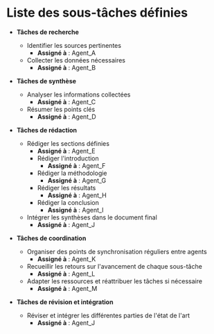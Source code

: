 

# Liste des sous-tâches définies

- **Tâches de recherche**
  - Identifier les sources pertinentes
    - **Assigné à** : Agent_A
  - Collecter les données nécessaires
    - **Assigné à** : Agent_B

- **Tâches de synthèse**
  - Analyser les informations collectées
    - **Assigné à** : Agent_C
  - Résumer les points clés
    - **Assigné à** : Agent_D

- **Tâches de rédaction**
  - Rédiger les sections définies
    - **Assigné à** : Agent_E
    - Rédiger l'introduction
      - **Assigné à** : Agent_F
    - Rédiger la méthodologie
      - **Assigné à** : Agent_G
    - Rédiger les résultats
      - **Assigné à** : Agent_H
    - Rédiger la conclusion
      - **Assigné à** : Agent_I
  - Intégrer les synthèses dans le document final
    - **Assigné à** : Agent_J

- **Tâches de coordination**
  - Organiser des points de synchronisation réguliers entre agents
    - **Assigné à** : Agent_K
  - Recueillir les retours sur l'avancement de chaque sous-tâche
    - **Assigné à** : Agent_L
  - Adapter les ressources et réattribuer les tâches si nécessaire
    - **Assigné à** : Agent_M

- **Tâches de révision et intégration**
  - Réviser et intégrer les différentes parties de l'état de l'art
    - **Assigné à** : Agent_J